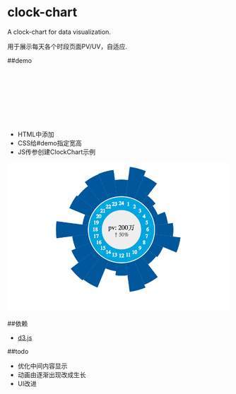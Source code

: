 # clock-chart
A clock-chart for data visualization.

用于展示每天各个时段页面PV/UV，自适应.

##demo
- HTML中添加<svg id="demo"></svg>
- CSS给#demo指定宽高
- JS传参创建ClockChart示例

![image](https://raw.githubusercontent.com/CODE-FOR-INTEREST/clock-chart/master/demo.gif)

##依赖
- [d3.js](https://d3js.org/)

##todo
- 优化中间内容显示
- 动画由逐渐出现改成生长
- UI改进
